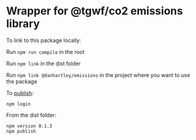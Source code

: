 # Wrapper for @tgwf/co2 emissions library

To link to this package locally:

Run `npm run compile` in the root

Run `npm link` in the dist folder

Run `npm link @danhartley/emissions` in the project where you want to use the package

To [publish](https://docs.npmjs.com/cli/v10/commands/npm-publish):

`npm login`

From the dist folder:

```node
npm version 0.1.3
npm publish
```

